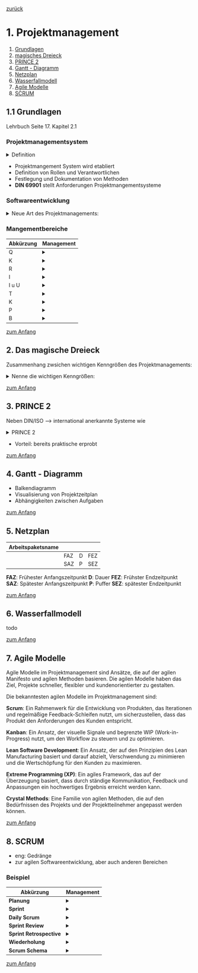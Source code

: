 [zurück](../README.md)

# 1. Projektmanagement

1. [Grundlagen](#11-grundlagen)
2. [magisches Dreieck](#das-magische-dreieck)
3. [PRINCE 2](#3-prince-2)
4. [Gantt - Diagramm](#4-gantt---diagramm)
5. [Netzplan](#5-netzplan)
6. [Wasserfallmodell](#6-wasserfallmodell)
7. [Agile Modelle](#7-agile-modelle)
8. [SCRUM](#8-scrum)

## 1.1 Grundlagen
Lehrbuch Seite 17.
Kapitel 2.1   

### Projektmanagementsystem

<details>
  <summary>Definition</summary>
  Planen, Steuern und kontrollieren von Projekten durch Anwendung von Methoden, Hilfsmitteln, Techniken. (DIN ISO 21500)
</details>

- Projektmangement System wird etabliert
- Definition von Rollen und Verantwortlichen
- Festlegung und Dokumentation von Methoden
- __DIN 69901__ stellt Anforderungen Projektmangementsysteme

### Softwareentwicklung



<details>
<summary>
Neue Art des Projektmanagements:
</summary>
Agile  
Manifest  

</details>

### Mangementbereiche

Abkürzung | Management
-|- 
Q | <details><summary></summary>Qualitätsmangement</details>
K | <details><summary></summary>Kommunktionsmanagement</details>
R | <details><summary></summary>Risikomanagement</details>
I | <details><summary></summary>Integrationsmanagement</details>
I u U | <details><summary></summary>Inhalts- und Umfangsmanagement</details>
T | <details><summary></summary>Terminmanagement</details>
K | <details><summary></summary>Kostenmanagement</details>
P | <details><summary></summary>Personalmanagement</details>
B | <details><summary></summary>Beschaffungsmanagement</details>

[zum Anfang](#1-projektmanagement)

## 2. Das magische Dreieck

Zusammenhang zwsichen wichtigen Kenngrößen des Projektmanagements:
<details>
<summary>Nenne die wichtigen Kenngrößen:
</summary>

![Router](./images/magisches-dreieck_w800.jpg)
</details>

[zum Anfang](#1-projektmanagement)

## 3. PRINCE 2 

Neben DIN/ISO --> international anerkannte Systeme wie 
<details>
<summary>PRINCE 2</summary>PRojects IN Controlled Environments</details>
 
- Vorteil: bereits praktische erprobt

[zum Anfang](#1-projektmanagement)

## 4. Gantt - Diagramm

- Balkendiagramm
- Visualisierung von Projektzeitplan 
- Abhängigkeiten zwischen Aufgaben 


[zum Anfang](#1-projektmanagement)

## 5. Netzplan

Arbeitspaketsname | &nbsp; |&nbsp; | &nbsp;
-|-|-|-
&nbsp; | FAZ | D | FEZ  
&nbsp; | SAZ | P | SEZ  

__FAZ__: Frühester Anfangszeitpunkt
__D__: Dauer
__FEZ__: Frühster Endzeitpunkt  
__SAZ__: Spätester Anfangszeitpunkt
__P__: Puffer
__SEZ__: spätester Endzeitpunkt

[zum Anfang](#1-projektmanagement)

## 6. Wasserfallmodell

todo 

[zum Anfang](#1-projektmanagement)

## 7. Agile Modelle

Agile Modelle im Projektmanagement sind Ansätze, die auf der agilen Manifesto und agilen Methoden basieren. Die agilen Modelle haben das Ziel, Projekte schneller, flexibler und kundenorientierter zu gestalten.

Die bekanntesten agilen Modelle im Projektmanagement sind:

__Scrum__: Ein Rahmenwerk für die Entwicklung von Produkten, das Iterationen und regelmäßige Feedback-Schleifen nutzt, um sicherzustellen, dass das Produkt den Anforderungen des Kunden entspricht.

__Kanban__: Ein Ansatz, der visuelle Signale und begrenzte WIP (Work-in-Progress) nutzt, um den Workflow zu steuern und zu optimieren.

__Lean Software Development__: Ein Ansatz, der auf den Prinzipien des Lean Manufacturing basiert und darauf abzielt, Verschwendung zu minimieren und die Wertschöpfung für den Kunden zu maximieren.

__Extreme Programming (XP)__: Ein agiles Framework, das auf der Überzeugung basiert, dass durch ständige Kommunikation, Feedback und Anpassungen ein hochwertiges Ergebnis erreicht werden kann.

__Crystal Methods__: Eine Familie von agilen Methoden, die auf den Bedürfnissen des Projekts und der Projektteilnehmer angepasst werden können.

[zum Anfang](#1-projektmanagement)

## 8. SCRUM

- eng: Gedränge
- zur agilen Softwareentwicklung, aber auch anderen Bereichen

### Beispiel

Abkürzung | Management
-|- 
__Planung__ | <details><summary></summary>Das Team besteht aus einem Produktbesitzer, drei Entwicklern und einem Scrum-Master. Das Team erstellt eine Liste von Anforderungen für die zu entwickelnde Software und erstellt ein Product Backlog</details>
__Sprint__ | <details><summary></summary> Das Team wählt einen Zeitraum von zwei Wochen für den ersten Sprint aus. Es wählt die wichtigsten Anforderungen aus dem Product Backlog aus und beginnt mit der Entwicklung.</details>
__Daily Scrum__ | <details><summary></summary> Jeden Tag treffen sich das Team und bespricht den Fortschritt des aktuellen Sprints. Die Entwickler teilen ihre Arbeitsfortschritte und Probleme mit, und das Team diskutiert Lösungen.</details>
__Sprint Review__ | <details><summary></summary>Am Ende des Sprints stellt das Team die entwickelten Funktionalitäten dem Produktbesitzer vor. Der Produktbesitzer gibt Feedback und bespricht eventuelle Änderungen im Product Backlog.</details>
__Sprint Retrospective__ | <details><summary></summary>Das Team diskutiert, was während des Sprints gut lief und was verbessert werden kann. Es identifiziert Maßnahmen, die in zukünftigen Sprints umgesetzt werden können, um die Prozesse und Praktiken zu verbessern.</details>
__Wiederholung__ | <details><summary></summary>Das Team wiederholt den Prozess mit einem neuen Sprint und führt kontinuierliche Verbesserungen durch.</details>
__Scrum Schema__ | <details><summary></summary>![Scrum](./images/Scrum-Schema-Kopie.jpg)</details>

[zum Anfang](#1-projektmanagement)